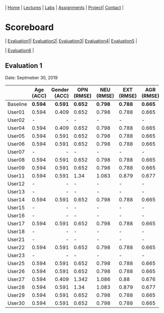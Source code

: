 | [Home](../index.md) | [Lectures](../lectures.md) | [Labs](../labs.md) | [Assignments](../assignments.md) | [Project](../project.md)| [Contact](../contact.md) |


# Scoreboard

| [Evaluation1](evaluation1.md)| [Evaluation2](evaluation2.md)| [Evaluation3](evaluation3.md)| [Evaluation4](evaluation4.md)| [Evaluation5](evaluation5.md) | 

| [Evaluation6](evaluation6.md) |

## Evaluation 1

Date: Septmeber 30, 2019


|       | Age (ACC) | Gender (ACC) | OPN (RMSE) | NEU (RMSE) | EXT (RMSE) | AGR (RMSE) | CON (RMSE) | Full Grade |
|-------|--------------|----------:|------------|------------|------------|------------|------------|------------|
| Baseline|**0.594**|**0.591**|**0.652**|**0.798**|**0.788**|**0.665**|**0.734**|-|
| User01 |0.594|0.409|0.652|0.798|0.788|0.665|0.734|-|
| User02 |-|-|-|-|-|-|-|
| User04 |0.594|0.409|0.652|0.798|0.788|0.665|0.734|-|
| User05 |0.594|0.591|0.652|0.798|0.788|0.665|0.734| ✅|
| User06 |0.594|0.591|0.652|0.798|0.788|0.665|0.734| ✅|
| User07 | -|-|-|-|-|-|-|
| User08 | 0.594|0.591|0.652|0.798|0.788|0.665|0.734| ✅|
| User09 | 0.594|0.591|0.652|0.798|0.788|0.665|0.734| ✅|
| User11 |0.594|0.591|1.34|1.083|0.879|0.677|0.747|-|
| User12 | -|-|-|-|-|-|-|-|
| User13 |-|-|-|-|-|-|-|-|
| User14 |0.594|0.591|0.652|0.798|0.788|0.665|0.734| ✅|
| User15 |-|-|-|-|-|-|-|-|
| User16 |-|-|-|-|-|-|-|-|
| User17 |0.594|0.591|0.652|0.798|0.788|0.665|0.734| ✅|
| User18 |-|-|-|-|-|-|-|-|
| User21 |-|-|-|-|-|-|-|-|
| User22 |0.594|0.591|0.652|0.798|0.788|0.665|0.734| ✅|
| User23 |-|-|-|-|-|-|-|-|
| User25 |0.594|0.591|0.652|0.798|0.788|0.665|0.734| ✅|
| User26 |0.594|0.591|0.652|0.798|0.788|0.665|0.734| ✅|
| User27 |0.594|0.409|1.342|1.086|0.88|0.676|0.746|-|
| User28 |0.594|0.591|1.34|1.083|0.879|0.677|0.747|-|
| User29 |0.594|0.591|0.652|0.798|0.788|0.665|0.734| ✅|
| User30 |0.594|0.591|0.652|0.798|0.788|0.665|0.734| ✅|
